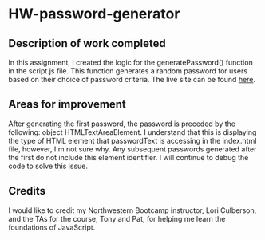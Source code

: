 # HW-password-generator

## Description of work completed
In this assignment, I created the logic for the generatePassword() function in the script.js file.  This function generates a random password for users based on their choice of password criteria.  The live site can be found [here](https://emblair96.github.io/HW3-password-generator/).  

## Areas for improvement
After generating the first password, the password is preceded by the following: object HTMLTextAreaElement.  I understand that this is displaying the type of HTML element that passwordText is accessing in the index.html file, however, I'm not sure why.  Any subsequent passwords generated after the first do not include this element identifier.  I will continue to debug the code to solve this issue.

## Credits

I would like to credit my Northwestern Bootcamp instructor, Lori Culberson, and the TAs for the course, Tony and Pat, for helping me learn the foundations of JavaScript.
